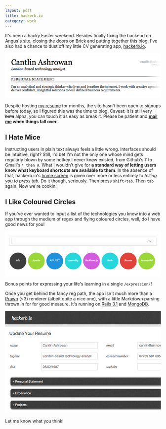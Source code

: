```yaml
---
layout: post
title: hackerb.io
category: work
---
```


It's been a hacky Easter weekend. Besides finally fixing the backend on [Angus's site](http://angusgreig.com), closing the doors on [Brick](http://brickmedialab.com) and putting together this blog, I've also had a chance to dust off my little CV generating app, [hackerb.io](http://hackerb.io).

![CV example](/images/hbio_cv_2.png)

Despite hosting [my resume](http://hackerb.io/cantlin.pdf) for months, the site hasn't been open to signups before today, so I figured this was the time to blog. Caveat: it is still very <strike>beta</strike> alpha, you can touch it as easy as break it. Please be patient and **[mail me](mailto:cantlin@ashrowan.com) when things fall over.**

## I Hate Mice

Instructing users in plain text always feels a little wrong. Interfaces should be intuitive, right? Still, I'd bet I'm not the only one whose mind gets regularly blown by some hotkey I never knew existed, from Github's ``T`` to Gmail's ``* then A``. What I wouldn't give for **a standard way of letting users know what keyboard shortcuts are available to them**. In the absence of that, hackerb.io's [home screen](http://hackerb.io) is given over more or less entirely to *telling you to press tab.* Do it though, seriously. Then press ``shift+tab``. Then ``tab`` again. Now we're cookin'.

## I Like Coloured Circles

If you've ever wanted to input a list of the technologies you know into a web app through the medium of regex and flying coloured circles, well, do I have good news for you!

![What's your stack?](/images/hbio_stack.png)

Bonus points for expressing your life's learning in a single ``/expression/``!

Once you get behind the fancy reg path, the app isn't much more than a [Prawn](http://prawn.majesticseacreature.com) (&lt;3) renderer (albeit quite a nice one), with a little Markdown parsing thrown in for for good measure. It's running on [Rails 3.1](http://rubyonrails.org) and [MongoDB](http://www.mongodb.org/).

![Editor](/images/hbio_editor.png)

Let me know what you think!